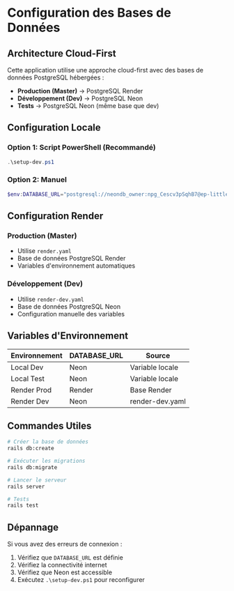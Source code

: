 # Configuration des Bases de Données

## Architecture Cloud-First

Cette application utilise une approche cloud-first avec des bases de données PostgreSQL hébergées :

- **Production (Master)** → PostgreSQL Render
- **Développement (Dev)** → PostgreSQL Neon
- **Tests** → PostgreSQL Neon (même base que dev)

## Configuration Locale

### Option 1: Script PowerShell (Recommandé)
```powershell
.\setup-dev.ps1
```

### Option 2: Manuel
```powershell
$env:DATABASE_URL="postgresql://neondb_owner:npg_Cescv3pSqhB7@ep-little-moon-afc2poep-pooler.c-2.us-west-2.aws.neon.tech/neondb?sslmode=require&channel_binding=require"
```

## Configuration Render

### Production (Master)
- Utilise `render.yaml` 
- Base de données PostgreSQL Render
- Variables d'environnement automatiques

### Développement (Dev)
- Utilise `render-dev.yaml`
- Base de données PostgreSQL Neon
- Configuration manuelle des variables

## Variables d'Environnement

| Environnement | DATABASE_URL | Source |
|---------------|--------------|---------|
| Local Dev | Neon | Variable locale |
| Local Test | Neon | Variable locale |
| Render Prod | Render | Base Render |
| Render Dev | Neon | render-dev.yaml |

## Commandes Utiles

```bash
# Créer la base de données
rails db:create

# Exécuter les migrations
rails db:migrate

# Lancer le serveur
rails server

# Tests
rails test
```

## Dépannage

Si vous avez des erreurs de connexion :
1. Vérifiez que `DATABASE_URL` est définie
2. Vérifiez la connectivité internet
3. Vérifiez que Neon est accessible
4. Exécutez `.\setup-dev.ps1` pour reconfigurer
